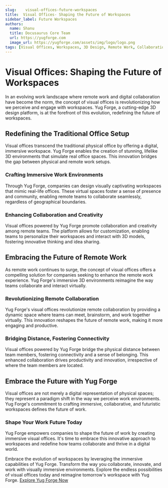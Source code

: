 ```yaml
---
slug:    visual-offices-future-workspaces
title:  Visual Offices- Shaping the Future of Workspaces
sidebar_label: Future Workspaces
authors:
  name: Shanu
  title: Docusaurus Core Team
  url: https://yugforge.com
  image_url: https://yugforge.com/assets/img/logo/logo.png
tags: [Visual Offices, Workspaces, 3D Design, Remote Work, Collaboration, Yug Forge, docusaurus]
---
```


# Visual Offices: Shaping the Future of Workspaces

In an evolving work landscape where remote work and digital collaboration have become the norm, the concept of visual offices is revolutionizing how we perceive and engage with workspaces. Yug Forge, a cutting-edge 3D design platform, is at the forefront of this evolution, redefining the future of workspaces.

## Redefining the Traditional Office Setup

Visual offices transcend the traditional physical office by offering a digital, immersive workspace. Yug Forge enables the creation of stunning, lifelike 3D environments that simulate real office spaces. This innovation bridges the gap between physical and remote work setups.

### Crafting Immersive Work Environments

Through Yug Forge, companies can design visually captivating workspaces that mimic real-life offices. These virtual spaces foster a sense of presence and community, enabling remote teams to collaborate seamlessly, regardless of geographical boundaries.

### Enhancing Collaboration and Creativity

Visual offices powered by Yug Forge promote collaboration and creativity among remote teams. The platform allows for customization, enabling teams to personalize their workspaces and interact with 3D models, fostering innovative thinking and idea sharing.

## Embracing the Future of Remote Work

As remote work continues to surge, the concept of visual offices offers a compelling solution for companies seeking to enhance the remote work experience. Yug Forge's immersive 3D environments reimagine the way teams collaborate and interact virtually.

### Revolutionizing Remote Collaboration

Yug Forge's visual offices revolutionize remote collaboration by providing a dynamic space where teams can meet, brainstorm, and work together virtually. This innovation reshapes the future of remote work, making it more engaging and productive.

### Bridging Distance, Fostering Connectivity

Visual offices powered by Yug Forge bridge the physical distance between team members, fostering connectivity and a sense of belonging. This enhanced collaboration drives productivity and innovation, irrespective of where the team members are located.

## Embrace the Future with Yug Forge

Visual offices are not merely a digital representation of physical spaces; they represent a paradigm shift in the way we perceive work environments. Yug Forge's commitment to crafting immersive, collaborative, and futuristic workspaces defines the future of work.

### Shape Your Work Future Today

Yug Forge empowers companies to shape the future of work by creating immersive visual offices. It's time to embrace this innovative approach to workspaces and redefine how teams collaborate and thrive in a digital world.

Embrace the evolution of workspaces by leveraging the immersive capabilities of Yug Forge. Transform the way you collaborate, innovate, and work with visually immersive environments. Explore the endless possibilities of visual offices today and reimagine tomorrow's workspace with Yug Forge. [Explore Yug Forge Now](https://www.yugforge.com)